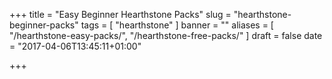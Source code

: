 +++
title = "Easy Beginner Hearthstone Packs"
slug = "hearthstone-beginner-packs"
tags = [
  "hearthstone"
]
banner = ""
aliases = [
  "/hearthstone-easy-packs/", "/hearthstone-free-packs/"
]
draft = false
date = "2017-04-06T13:45:11+01:00"

+++
